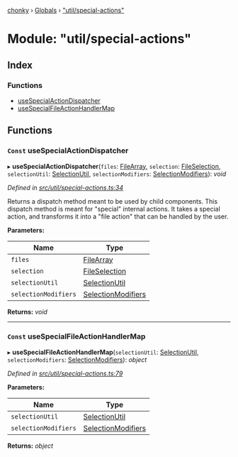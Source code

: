 [chonky](../README.md) › [Globals](../globals.md) › ["util/special-actions"](_util_special_actions_.md)

# Module: "util/special-actions"

## Index

### Functions

* [useSpecialActionDispatcher](_util_special_actions_.md#const-usespecialactiondispatcher)
* [useSpecialFileActionHandlerMap](_util_special_actions_.md#const-usespecialfileactionhandlermap)

## Functions

### `Const` useSpecialActionDispatcher

▸ **useSpecialActionDispatcher**(`files`: [FileArray](_types_files_types_.md#filearray), `selection`: [FileSelection](../interfaces/_types_selection_types_.fileselection.md), `selectionUtil`: [SelectionUtil](../classes/_util_selection_.selectionutil.md), `selectionModifiers`: [SelectionModifiers](../interfaces/_types_selection_types_.selectionmodifiers.md)): *void*

*Defined in [src/util/special-actions.ts:34](https://github.com/TimboKZ/Chonky/blob/01ce777/src/util/special-actions.ts#L34)*

Returns a dispatch method meant to be used by child components. This dispatch
method is meant for "special" internal actions. It takes a special action, and
transforms it into a "file action" that can be handled by the user.

**Parameters:**

Name | Type |
------ | ------ |
`files` | [FileArray](_types_files_types_.md#filearray) |
`selection` | [FileSelection](../interfaces/_types_selection_types_.fileselection.md) |
`selectionUtil` | [SelectionUtil](../classes/_util_selection_.selectionutil.md) |
`selectionModifiers` | [SelectionModifiers](../interfaces/_types_selection_types_.selectionmodifiers.md) |

**Returns:** *void*

___

### `Const` useSpecialFileActionHandlerMap

▸ **useSpecialFileActionHandlerMap**(`selectionUtil`: [SelectionUtil](../classes/_util_selection_.selectionutil.md), `selectionModifiers`: [SelectionModifiers](../interfaces/_types_selection_types_.selectionmodifiers.md)): *object*

*Defined in [src/util/special-actions.ts:79](https://github.com/TimboKZ/Chonky/blob/01ce777/src/util/special-actions.ts#L79)*

**Parameters:**

Name | Type |
------ | ------ |
`selectionUtil` | [SelectionUtil](../classes/_util_selection_.selectionutil.md) |
`selectionModifiers` | [SelectionModifiers](../interfaces/_types_selection_types_.selectionmodifiers.md) |

**Returns:** *object*
